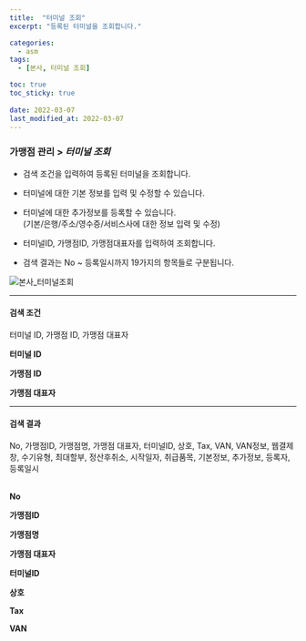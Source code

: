 ```yaml
---
title:  "터미널 조회"
excerpt: "등록된 터미널을 조회합니다."

categories:
  - asm
tags:
  - [본사, 터미널 조회]

toc: true
toc_sticky: true
 
date: 2022-03-07
last_modified_at: 2022-03-07
---
```


### 가맹점 관리 > *터미널 조회*
- 검색 조건을 입력하여 등록된 터미널을 조회합니다.

- 터미널에 대한 기본 정보를 입력 및 수정할 수 있습니다.

- 터미널에 대한 추가정보를 등록할 수 있습니다. <br> (기본/은행/주소/영수증/서비스사에 대한 정보 입력 및 수정)

- 터미널ID, 가맹점ID, 가맹점대표자를 입력하여 조회합니다.

- 검색 결과는 No ~ 등록일시까지 19가지의 항목들로 구분됩니다.

![본사_터미널조회](https://user-images.githubusercontent.com/95394003/156959272-18a6292f-0fb6-43a7-8394-f25c630cde43.jpeg)
<br>

---

#### 검색 조건
터미널 ID, 가맹점 ID, 가맹점 대표자
<br>

**터미널 ID**
<br>

**가맹점 ID**
<br>

**가맹점 대표자**
<br>

---

#### 검색 결과
No, 가맹점ID, 가맹점명, 가맹점 대표자, 터미널ID, 상호, Tax, VAN, VAN정보, 웹결제창, 수기유형, 최대할부, 정산후취소, 시작일자, 취급품목, 기본정보, 추가정보, 등록자, 등록일시
<br>
<br>

**No**
<br>

**가맹점ID**
<br>

**가맹점명**
<br>

**가맹점 대표자**
<br>

**터미널ID**
<br>

**상호**
<br>

**Tax**
<br>

**VAN**
<br>
